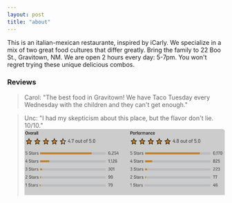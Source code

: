 ```yaml
---
layout: post
title: "about"
---
```

This is an italian-mexican restaurante, inspired by iCarly. We specialize in a mix of two great food cultures that differ greatly. Bring the family to 22 Boo St., Gravitown, NM. We are open 2 hours every day: 5-7pm. You won't regret trying these unique delicious combos.


### Reviews
>Carol: "The best food in Gravitown! We have Taco Tuesday every Wednesday with the children and they can't get enough."

> Unc: "I had my skepticism about this place, but the flavor don't lie. 10/10."
![image local](./assets/images/5stars.png)
